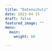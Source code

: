 ```yaml
---
title: "Datenschutz"
date: 2023-04-15
draft: false
featured_image: ""
menu:
  main:
    weight: 60

---
```

